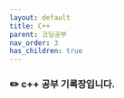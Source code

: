 ```yaml
---
layout: default
title: C++
parent: 코딩공부
nav_order: 3
has_children: true
---
```


### :pencil2: c++ 공부 기록장입니다.  

